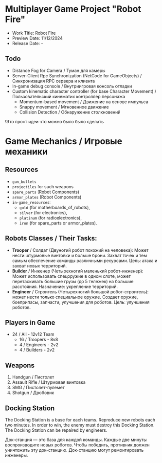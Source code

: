 # Multiplayer Game Project "Robot Fire"
- Work Title: Robot Fire
- Preview Date: 11/12/2024
- Release Date: - 

## Todo
- Distance Fog for Camera / Туман для камеры
- Server-Client Rpc Synchronization (NetCode for GameObjects) / Синхронизация RPC сервера и клиента
- In-game debug console / Внутриигровая консоль отладки
- Custom kinematic character controller (for base Character Movement) / Пользовательский кинематик контроллер персонажа 
  - Momentum-based movement / Движение на основе импульса
  - Snappy movement / Мгновенное движение
  - Collision Detection / Обнаружение столкновений


!Это прост идеи что можно было было сделать
# Game Mechanics / Игровые механики
## Resources 
- `gun_bullets`
- `projectiles` for such weapons
- `spare_parts` (Robot Components)
- `armor_plates` (Robot Components)
- `in-game_resources`:
  - `gold` (for motherboards_of_robots),
  - `silver` (for electronics),
  - `platinum` (for radioelectronics),
  - `iron` (for spare_parts or armor_plates).

## Robots Classes / Their Tasks:
- **Trooper** / Солдат (Двуногий робот похожий на человека): Может нести штурмовые винтовки и больше брони. Захват точек и тем самым обеспечение команды различными ресурсами. Цель: атака и захват новых территорий.
- **Builder** / Инженер (Четырехногий маленький робот-инженер): Может использовать спецоружие в одном слоте, может перетаскивать большие грузы (до 5 тележек) на большие расстояния. Назначение: укрепление территорий.
- **Engineer** / Строитель (Четырехногий большой робот-строитель): может нести только специальное оружие. Создает оружие, боеприпасы, запчасти, улучшения для роботов. Цель: улучшения роботов.

## Players in Game
- 24 / All - 12v12 Team
  - 16 / Troopers - 8v8
  - 4 / Engineers - 2v2
  - 4 / Builders - 2v2

## Weapons
1) Handgun / Пистолет
2) Assault Rifle / Штурмовая винтовка
3) SMG / Пистолет-пулемет
4) Shotgun / Дробовик

## Docking Station

The Docking Station is a base for each teams. Reproduce new robots each two minutes. In order to win, the enemy must destroy this Docking Station. The Docking Station can be repaired by engineers.

Док-станция — это база для каждой команды. Каждые две минуты воспроизводите новых роботов. Чтобы победить, противник должен уничтожить эту док-станцию. Док-станцию ​​могут ремонтировать инженеры.
